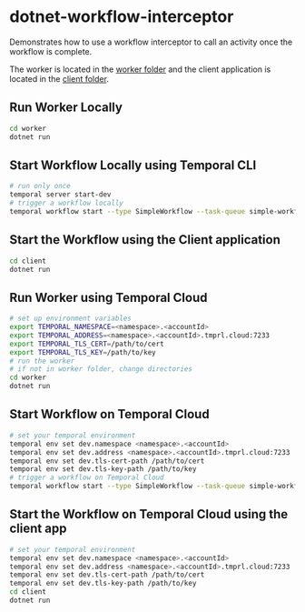 # dotnet-workflow-interceptor
Demonstrates how to use a workflow interceptor to call an activity once the workflow is complete. 

The worker is located in the [worker folder](worker/) and the client application is located in the [client folder](client/). 

## Run Worker Locally
```bash
cd worker
dotnet run
```

## Start Workflow Locally using Temporal CLI
```bash
# run only once
temporal server start-dev
# trigger a workflow locally
temporal workflow start --type SimpleWorkflow --task-queue simple-workflow-interceptor --input '{"val":"foo"}'
```

## Start the Workflow using the Client application
```bash
cd client
dotnet run
```

## Run Worker using Temporal Cloud
```bash
# set up environment variables
export TEMPORAL_NAMESPACE=<namespace>.<accountId>
export TEMPORAL_ADDRESS=<namespace>.<accountId>.tmprl.cloud:7233
export TEMPORAL_TLS_CERT=/path/to/cert
export TEMPORAL_TLS_KEY=/path/to/key
# run the worker
# if not in worker folder, change directories
cd worker
dotnet run
```

## Start Workflow on Temporal Cloud
```bash
# set your temporal environment
temporal env set dev.namespace <namespace>.<accountId>
temporal env set dev.address <namespace>.<accountId>.tmprl.cloud:7233
temporal env set dev.tls-cert-path /path/to/cert
temporal env set dev.tls-key-path /path/to/key 
# trigger a workflow on Temporal Cloud
temporal workflow start --type SimpleWorkflow --task-queue simple-workflow-interceptor --input '{"val":"foo"}' --env dev
```

## Start the Workflow on Temporal Cloud using the client app
```bash
# set your temporal environment
temporal env set dev.namespace <namespace>.<accountId>
temporal env set dev.address <namespace>.<accountId>.tmprl.cloud:7233
temporal env set dev.tls-cert-path /path/to/cert
temporal env set dev.tls-key-path /path/to/key 
cd client
dotnet run
```